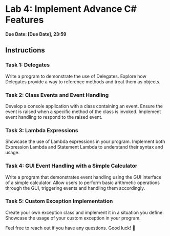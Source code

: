 # Lab 4: Implement Advance C# Features

**Due Date: [Due Date], 23:59**

## Instructions

### Task 1: Delegates
Write a program to demonstrate the use of Delegates. Explore how Delegates provide a way to reference methods and treat them as objects.

### Task 2: Class Events and Event Handling
Develop a console application with a class containing an event. Ensure the event is raised when a specific method of the class is invoked. Implement event handling to respond to the raised event.

### Task 3: Lambda Expressions
Showcase the use of Lambda expressions in your program. Implement both Expression Lambda and Statement Lambda to understand their syntax and usage.

### Task 4: GUI Event Handling with a Simple Calculator
Write a program that demonstrates event handling using the GUI interface of a simple calculator. Allow users to perform basic arithmetic operations through the GUI, triggering events and handling them accordingly.

### Task 5: Custom Exception Implementation
Create your own exception class and implement it in a situation you define. Showcase the usage of your custom exception in your program.

Feel free to reach out if you have any questions. Good luck! 🚀
